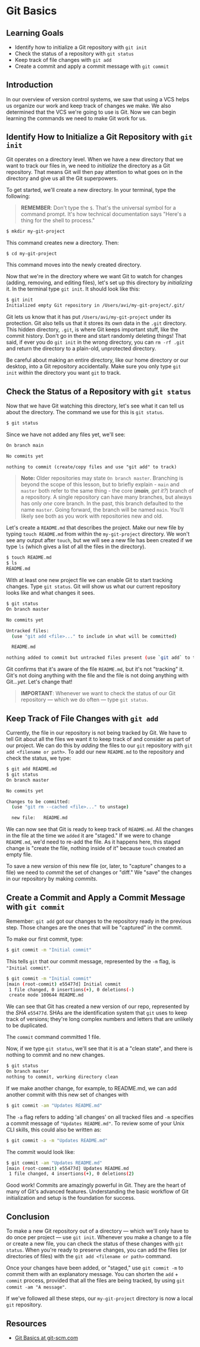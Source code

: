 # Git Basics

## Learning Goals

- Identify how to initialize a Git repository with `git init`
- Check the status of a repository with `git status`
- Keep track of file changes with `git add`
- Create a commit and apply a commit message with `git commit`

## Introduction

In our overview of version control systems, we saw that using a VCS helps us
organize our work and keep track of changes we make. We also determined that the
VCS we're going to use is Git. Now we can begin learning the commands we need to
make Git work for us.

## Identify How to Initialize a Git Repository with `git init`

Git operates on a directory level. When we have a new directory that we want to
track our files in, we need to _initialize_ the directory as a Git repository.
That means Git will then pay attention to what goes on in the directory and give
us all the Git superpowers.

To get started, we'll create a new directory. In your terminal, type the
following:

> **REMEMBER**: Don't type the `$`. That's the universal symbol for a command
> prompt. It's how technical documentation says "Here's a thing for the shell to
> process."

```sh
$ mkdir my-git-project
```

This command creates new a directory. Then:

```sh
$ cd my-git-project
```

This command moves into the newly created directory.

Now that we're in the directory where we want Git to watch for changes (adding,
removing, and editing files), let's set up this directory by _initializing_ it.
In the terminal type `git init`. It should look like this:

```sh
$ git init
Initialized empty Git repository in /Users/avi/my-git-project/.git/
```

Git lets us know that it has put `/Users/avi/my-git-project` under its protection.
Git also tells us that it stores its own data in the `.git` directory. This hidden
directory, `.git`, is where Git keeps important stuff, like the commit
history. Don't go in there and start randomly deleting things! That said, if ever
you do `git init` in the wrong directory, you can `rm -rf .git` and return the
directory to a plain-old, unprotected directory.

Be careful about making an entire directory, like our home directory or our
desktop, into a Git repository accidentally. Make sure you only type `git init`
_within_ the directory you want `git` to track.

## Check the Status of a Repository with `git status`

Now that we have Git watching this directory, let's see what it can tell us about the
directory. The command we use for this is `git status`.

```sh
$ git status
```

Since we have not added any files yet, we'll see:

```txt
On branch main

No commits yet

nothing to commit (create/copy files and use "git add" to track)
```

> **Note:** Older repositories may state `On branch master`. Branching is beyond
> the scope of this lesson, but to briefly explain - `main` and `master` both
> refer to the same thing - the core (_**main**, get it?_) branch of a
> repository. A single repository can have many branches, but always has only
> _one_ core branch. In the past, this branch defaulted to the name `master`.
> Going forward, the branch will be named `main`. You'll likely see both as you
> work with repositories new and old.

Let's create a `README.md` that describes the project. Make our new file by
typing `touch README.md` from within the `my-git-project` directory. We won't
see any output after `touch`, but we will see a new file has been created if we
type `ls` (which gives a list of all the files in the directory).

```sh
$ touch README.md
$ ls
README.md
```

With at least one new project file we can enable Git to start tracking changes.
Type `git status`. Git will show us what our current repository looks like and
what changes it sees.

```sh
$ git status
On branch master

No commits yet

Untracked files:
  (use "git add <file>..." to include in what will be committed)

  README.md

nothing added to commit but untracked files present (use `git add` to track)
```

Git confirms that it's aware of the file `README.md`, but it's not "tracking"
it. Git's not doing anything with the file and the file is not doing anything
with Git..._yet_. Let's change that!

> **IMPORTANT**: Whenever we want to check the status of our Git repository —
> which we do often — type `git status`.

## Keep Track of File Changes with `git add`

Currently, the file in our repository is not being tracked by Git. We have to
tell Git about all the files we want it to keep track of and consider as part of
our project. We can do this by _adding_ the files to our `git` repository with
`git add <filename or path>`. To add our new `README.md` to the repository and
check the status, we type:

```sh
$ git add README.md
$ git status
On branch master

No commits yet

Changes to be committed:
  (use "git rm --cached <file>..." to unstage)

  new file:   README.md
```

We can now see that Git is ready to keep track of `README.md`. All the changes
in the file at the time we `added` it are "staged." If we were to change
`README.md`, we'd need to re-add the file. As it happens here, this staged
change is "create the file, nothing inside of it" because `touch` created an
empty file.

To save a new _version_ of this new file (or, later, to "capture" changes to a
file) we need to _commit_ the set of changes or "diff." We "save" the changes in
our repository by making _commits_.

## Create a Commit and Apply a Commit Message with `git commit`

Remember: `git add` got our changes to the repository ready in the previous
step. Those changes are the ones that will be "captured" in the commit.

To make our first commit, type:

```sh
$ git commit -m "Initial commit"
```

This tells `git` that our commit message, represented by the `-m` flag, is
`"Initial commit"`.

```sh
$ git commit -m "Initial commit"
[main (root-commit) e55477d] Initial commit
 1 file changed, 0 insertions(+), 0 deletions(-)
 create mode 100644 README.md
```

We can see that Git has created a new version of our repo, represented by the
_SHA_ `e55477d`. SHAs are the identification system that `git` uses to keep
track of versions; they're long complex numbers and letters that are unlikely to
be duplicated.

The `commit` command committed 1 file.

Now, if we type `git status`, we'll see that it is at a "clean state", and there
is nothing to commit and no new changes.

```sh
$ git status
On branch master
nothing to commit, working directory clean
```

If we make another change, for example, to README.md, we can add another commit
with this new set of changes with

```sh
$ git commit -am "Updates README.md"
```

The `-a` flag refers to adding 'all changes' on all tracked files and `-m`
specifies a commit message of `"Updates README.md"`. To review some of your Unix
CLI skills, this could also be written as:

```sh
$ git commit -a -m "Updates README.md"
```

The commit would look like:

```sh
$ git commit -am "Updates README.md"
[main (root-commit) e55477d] Updates README.md
 1 file changed, 4 insertions(+), 0 deletions(2)
```

Good work! Commits are amazingly powerful in Git. They are the heart of many of
Git's advanced features. Understanding the basic workflow of Git initialization
and setup is the foundation for success.

## Conclusion

To make a new Git repository out of a directory — which we'll only have to
do once per project — use `git init`. Whenever you make a change to a file
or create a new file, you can check the status of these changes with
`git status`. When you're ready to preserve changes, you can add the files (or
directories of files) with the `git add <filename or path>` command.

Once your changes have been added, or "staged," use `git commit -m` to commit
them with an explanatory message. You can shorten the `add` + `commit` process,
provided that all the files are being tracked, by using
`git commit -am "A message"`.

If we've followed all these steps, our `my-git-project` directory is now a local
`git` repository.

## Resources

- [Git Basics at git-scm.com](https://git-scm.com/book/en/v1/Git-Basics)
